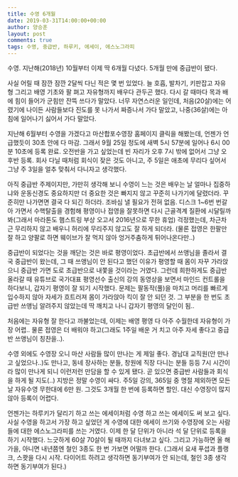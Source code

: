 ```yaml
---
title: 수영 6개월
date: 2019-03-31T14:00:00+00:00
author: 양승훈
layout: post
comments: true
tags: 수영, 중급반, 하루키, 에세이, 에스노그라피
---
```


수영. 지난해(2018년) 10월부터 이제 딱 6개월 다녔다. 5개월 만에 중급반이 됐다.

사실 어릴 때 잠깐 잠깐 2달씩 다닌 적은 몇 번 있었다. 늘 호흡, 발차기, 키판잡고 자유형 그리고 배영 기초와 팔 펴고 자유형까지 배우다 관두곤 했다. 다시 갈 때마다 목과 배에 힘이 들어가 군힘만 잔뜩 쓰다가 말았다. 너무 자연스러운 일인데, 처음(20살)에는 어렸기에 나이든 사람들보다 진도를 못 나가서 짜증나서 가다 말았고, 나중(36살)에는 아침에 일어나기 싫어서 가다 말았다.

지난해 6월부터 수영을 가겠다고 마산합포수영장 홈페이지 클릭을 해봤는데, 언젠가 언급했듯이 30초 안에 다 마감. 그래서 9월 25일 정도에 새벽 5시 57분에 일어나 6시 00분 10초에 등록 완료. 오전반을 가고 싶었는데 빈 자리가 오후 7시 밖에 없어서 그냥 오후반 등록. 회사 다닐 때처럼 회식이 잦은 것도 아니고, 주 5일은 애초에 무리다 싶어서 그냥 주 3일을 얼추 맞춰서 다니자고 생각했다.

아직 중급반 주제이지만, 가만히 생각해 보니 수영이 느는 것은 배우는 날 얼마나 집중하냐와 운동신경도 중요하지만 더 중요한 것은 빠지지 않고 꾸준히 나가기에 달렸더라. 꾸준히만 나가면면 결국 다 되긴 하더라. 조바심 낼 필요가 전혀 없음. 디스크 1~6번 번갈아 가면서 수핵탈출을 경험해 평영이나 접영을 잘못하면 다시 근골격계 질환에 시달릴까봐(그래서 마라톤도 햄스트링 부상 오고서 2016년으로 무한 휴업) 걱정했는데, 차근차근 무리하지 않고 배우니 허리에 무리주지 않고도 잘 하게 되더라. (물론 접영은 한팔만 잘 하고 양팔로 하면 웨이브가 잘 먹지 않아 엉거주춤하게 튀어나온다만..)

중급반이 되었다는 것을 깨닫는 것은 바로 평영이었다. 초급반에서 쓰앵님을 졸라서 결국 중급반이 왔는데, 그 때 쓰앵님이 안 된다고 했던 이유가 평영할 때 몸이 자꾸 가라앉으니 중급반 가면 도로 초급반으로 내쫓을 것이라는 거였다. 그런데 희한하게도 중급반 올라갈 때 유튜브로 국가대표 평영선수 출신의 강의 동영상을 보면서 마인드 컨트롤을 하다보니, 갑자기 평영이 잘 되기 시작했다. 문제는 팔동작(풀)을 마치고 머리를 빠르게 입수하지 않아 자세가 흐트러져 몸이 가라앉아 킥이 잘 안 되던 것. 그 부분을 한 번도 초급반 쓰앵님 알려주지 않았는데 딱 깨치고 나니 갑자기 평영의 달인이 됨..

처음에는 자유형 잘 한다고 까불었는데, 이제는 배영 평영 다 아주 수월한데 자유형이 가장 어렵.. 물론 접영은 더 배워야 하고(그래도 1주일 배운 거 치고 아주 자세 좋다고 중급반 쓰앵님이 칭찬을..).

수영 외에도 수영장 오니 마산 사람들 많이 만나는 게 제일 좋다. 경남대 교직원(안 만나고 싶었으나..)도 만나고, 동네 장사하는 분들, 창원에 직장 다니는 분들 등등 7시 시간이라 많이 만나게 되니 이런저런 만담을 할 수 있게 됐다. 곧 있으면 중급반 사람들과 회식을 하게 될 지도(..) 지방은 정말 수영이 싸다. 주5일 강의, 365일 중 명절 제외하면 모든 날 자유수영 무한대에 6만 원. 그것도 3개월 한 번에 등록하면 할인. 대신 수영장이 많지 않아 등록이 어렵다.

언젠가는 하루키가 달리기 하고 쓰는 에세이처럼 수영 하고 쓰는 에세이도 써 보고 싶다. 사실 수영을 하고서 가장 하고 싶었던 게 수영에 대한 에세이 쓰기와 수영장에 오는 사람들에 대한 에스노그라피를 쓰는 거였다. 이제 한 달 단위가 아니라 석 달 단위로 등록을 하기 시작했다. 느긋하게 60살 70살이 될 때까지 다녀보고 싶다. 그리고 가능하면 올 해 가을, 아니면 내년쯤엔 철인 3종도 한 번 가보면 어떨까 한다. (그래서 요새 푸셥과 플랭크, 스쾃을 다시 시작. 다이어트 하려고 생각하면 동기부여가 안 되는데, 철인 3종 생각하면 동기부여가 된다.)

